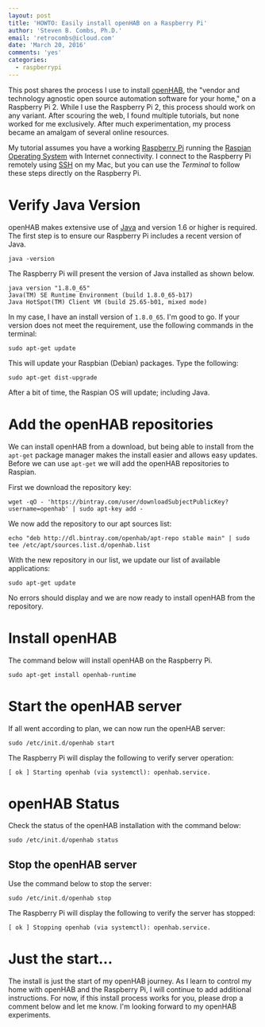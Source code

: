 ```yaml
---
layout: post
title: 'HOWTO: Easily install openHAB on a Raspberry Pi'
author: 'Steven B. Combs, Ph.D.'
email: 'retrocombs@icloud.com'
date: 'March 20, 2016'
comments: 'yes'
categories:
  - raspberrypi
---
```


This post shares the process I use to install [openHAB][8291-0001], the "vendor and technology agnostic open source automation software for your home," on a Raspberry Pi 2. While I use the Raspberry Pi 2, this process should work on any variant. After scouring the web, I found multiple tutorials, but none worked for me exclusively. After much experimentation, my process became an amalgam of several online resources.

My tutorial assumes you have a working [Raspberry Pi][8291-0002] running the [Raspian Operating System][8291-0003] with Internet connectivity. I connect to the Raspberry Pi remotely using [SSH][8291-0004] on my Mac, but you can use the *Terminal* to follow these steps directly on the Raspberry Pi.

# Verify Java Version
openHAB makes extensive use of [Java][8291-0005] and version 1.6 or higher is required. The first step is to ensure our Raspberry Pi includes a recent version of Java.

```
java -version
```

The Raspberry Pi will present the version of Java installed as shown below.

```
java version "1.8.0_65"
Java(TM) SE Runtime Environment (build 1.8.0_65-b17)
Java HotSpot(TM) Client VM (build 25.65-b01, mixed mode)
```

In my case, I have an install version of `1.8.0_65`. I'm good to go. If your version does not meet the requirement, use the following commands in the terminal:

```
sudo apt-get update
```

This will update your Raspbian (Debian) packages. Type the following:

```
sudo apt-get dist-upgrade
```

After a bit of time, the Raspian OS will update; including Java.

# Add the openHAB repositories

We can install openHAB from a download, but being able to install from the `apt-get` package manager makes the install easier and allows easy updates. Before we can use `apt-get` we will add the openHAB repositories to Raspian.

First we download the repository key:

```
wget -qO - 'https://bintray.com/user/downloadSubjectPublicKey?username=openhab' | sudo apt-key add -
```

We now add the repository to our apt sources list:

```
echo "deb http://dl.bintray.com/openhab/apt-repo stable main" | sudo tee /etc/apt/sources.list.d/openhab.list
```

With the new repository in our list, we update our list of available applications:

```
sudo apt-get update
```

No errors should display and we are now ready to install openHAB from the repository.

# Install openHAB

The command below will install openHAB on the Raspberry Pi.

```
sudo apt-get install openhab-runtime
```

# Start the openHAB server

If all went according to plan, we can now run the openHAB server:

```
sudo /etc/init.d/openhab start
```

The Raspberry Pi will display the following to verify server operation:

```
[ ok ] Starting openhab (via systemctl): openhab.service.
```

# openHAB Status

Check the status of the openHAB installation with the command below:

```
sudo /etc/init.d/openhab status
```

## Stop the openHAB server

Use the command below to stop the server:

```
sudo /etc/init.d/openhab stop
```

The Raspberry Pi will display the following to verify the server has stopped:

```
[ ok ] Stopping openhab (via systemctl): openhab.service.
```

# Just the start...

The install is just the start of my openHAB journey. As I learn to control my home with openHAB and the Raspberry Pi, I will continue to add additional instructions. For now, if this install process works for you, please drop a comment below and let me know. I'm looking forward to my openHAB experiments.

[comment]: <> (source: https://github.com/openhab/openhab/wiki/Linux---OS-X)
[comment]: <> (URL: http://localhost:8080/openhab.app?sitemap=yourname)

[8291-0001]: http://www.openhab.org/
[8291-0002]: http://www.amazon.com/s/ref=as_li_ss_tl?url=search-alias%3Dcomputers&field-keywords=raspberry+pi&linkCode=ll2&tag=stevenccom-20&linkId=2d763c65ad763020ae7df5b164423328
[8291-0003]: https://www.raspbian.org/
[8291-0004]: https://en.wikipedia.org/wiki/Secure_Shell
[8291-0005]: https://java.com/download

